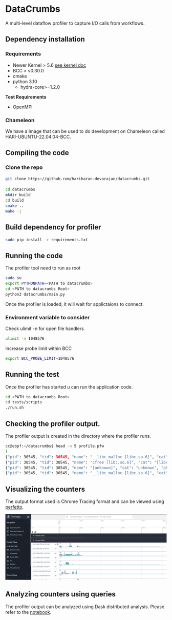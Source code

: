 # DataCrumbs
A multi-level dataflow profiler to capture I/O calls from workflows.


## Dependency installation

### Requirements

- Newer Kernel > 5.6 [see kernel doc](https://github.com/iovisor/bcc/blob/master/docs/kernel-versions.md)
- BCC > v0.30.0
- cmake
- python 3.10
  - hydra-core>=1.2.0

**Test Requirements**

- OpenMPI

### Chameleon

We have a Image that can be used to do development on Chameleon called HARI-UBUNTU-22.04.04-BCC.


## Compiling the code

### Clone the repo

```bash
git clone https://github.com/hariharan-devarajan/datacrumbs.git

cd datacrumbs
mkdir build
cd build
cmake ..
make -j
```

## Build dependency for profiler

```bash
sudo pip install -r requirements.txt
```

## Running the code

The profiler tool need to run as root

```bash
sudo su
export PYTHONPATH=<PATH to datacrumbs>
cd <PATH to datacrumbs Root>
python3 datacrumbs/main.py
```
Once the profiler is loaded, it will wait for applictaions to connect.

### Environment variable to consider

Check ulimit -n for open file handlers

```bash
ulimit -n 1048576
```

Increase probe limit within BCC
```bash
export BCC_PROBE_LIMIT=1048576
```

## Running the test

Once the profiler has started u can run the application code.

```bash
cd <PATH to datacrumbs Root>
cd tests/scripts
./run.sh
```

## Checking the profiler output.

The profiler output is created in the directory where the profiler runs.

```bash
cc@ebpf:~/datacrumbs$ head -n 5 profile.pfw 
[
{"pid": 30545, "tid": 30545, "name": "__libc_malloc [libc.so.6]", "cat": "[libc.so.6]", "ph": "C", "ts": 0.0, "args": {"count": 21, "time": 0.000198116}}
{"pid": 30545, "tid": 30545, "name": "cfree [libc.so.6]", "cat": "[libc.so.6]", "ph": "C", "ts": 0.0, "args": {"count": 2, "time": 1.9788e-05}}
{"pid": 30545, "tid": 30545, "name": "[unknown]", "cat": "unknown", "ph": "C", "ts": 0.0, "args": {"count": 1, "time": 1.3094e-05}}
{"pid": 30545, "tid": 30545, "name": "__libc_malloc [libc.so.6]", "cat": "[libc.so.6]", "ph": "C", "ts": 24000000.0, "args": {"count": 149, "time": 0.000503765}}
```

## Visualizing the counters

The output format used is Chrome Tracing format and can be viewed using [perfetto](https://ui.perfetto.dev/).

![Perfetto Visualization of Data](docs/images/sample_profile.png "Perfetto Visualization of Data")

## Analyzing counters using queries

The profiler output can be analyzed using Dask distributed analysis. Please refer to the [notebook](analysis/analysis.ipynb).

